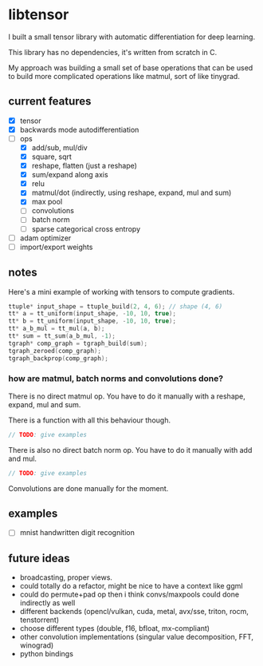 # libtensor

<!--  TODO: Show image of generated graph + mnist example  -->

I built a small tensor library with automatic differentiation for deep learning.

This library has no dependencies, it's written from scratch in C.

My approach was building a small set of base operations that can be used to build more complicated operations like matmul, sort of like tinygrad.

<!-- TODO: compile mnist example with emscripten, host at mnist.andrew.industries -->

## current features

- [x] tensor
- [x] backwards mode autodifferentiation
- [ ] ops
    - [x] add/sub, mul/div
    - [x] square, sqrt
    - [x] reshape, flatten (just a reshape)
    - [x] sum/expand along axis
    - [x] relu
    - [x] matmul/dot (indirectly, using reshape, expand, mul and sum)
    - [x] max pool
    - [ ] convolutions
    - [ ] batch norm
    - [ ] sparse categorical cross entropy
- [ ] adam optimizer
- [ ] import/export weights

## notes

Here's a mini example of working with tensors to compute gradients.

```c
ttuple* input_shape = ttuple_build(2, 4, 6); // shape (4, 6)
tt* a = tt_uniform(input_shape, -10, 10, true);
tt* b = tt_uniform(input_shape, -10, 10, true);
tt* a_b_mul = tt_mul(a, b);
tt* sum = tt_sum(a_b_mul, -1);
tgraph* comp_graph = tgraph_build(sum);
tgraph_zeroed(comp_graph);
tgraph_backprop(comp_graph);
```

### how are matmul, batch norms and convolutions done?

There is no direct matmul op. You have to do it manually with a reshape, expand, mul and sum.

<!-- TODO: show image from excalidraw doing matmul -->

There is a function with all this behaviour though.

```c
// TODO: give examples
```
<!-- TODO: show image of graph of matmul -->

There is also no direct batch norm op. You have to do it manually with add and mul.

```c
// TODO: give examples
```
<!-- TODO: show image of graph of batch norm -->

Convolutions are done manually for the moment.

## examples

- [ ] mnist handwritten digit recognition

## future ideas

- broadcasting, proper views.
- could totally do a refactor, might be nice to have a context like ggml
- could do permute+pad op then i think convs/maxpools could done indirectly as well
- different backends (opencl/vulkan, cuda, metal, avx/sse, triton, rocm, tenstorrent)
- choose different types (double, f16, bfloat, mx-compliant)
- other convolution implementations (singular value decomposition, FFT, winograd)
- python bindings
